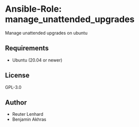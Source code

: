 # Ansible-Role: manage_unattended_upgrades

Manage unattended upgrades on ubuntu

## Requirements

- Ubuntu (20.04 or newer)

## License

GPL-3.0

## Author

- Reuter Lenhard
- Benjamin Akhras
